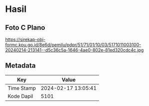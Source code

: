 # Hasil

## Foto C Plano

https://sirekap-obj-formc.kpu.go.id/8e6d/pemilu/pdpr/51/71/01/10/03/5171011003100-20240214-213141--d5c36c5a-1646-4ae0-802e-81ed320cdc4c.jpg


## Metadata

| Key        | Value               |
| ---------- | ------------------- |
| Time Stamp | 2024-02-17 13:05:41 |
| Kode Dapil | 5101                |



